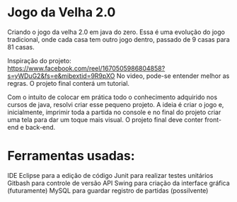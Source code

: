 # Jogo da Velha 2.0

Criando o jogo da velha 2.0 em java do zero.
Essa é uma evolução do jogo tradicional, onde cada casa tem outro jogo dentro, passado de 9 casas para 81 casas.

Inspiração do projeto: https://www.facebook.com/reel/1670505986804858?s=yWDuG2&fs=e&mibextid=9R9pXO
No video, pode-se entender melhor as regras. O projeto final conterá um tutorial.

Com o intuito de colocar em prática todo o conhecimento adquirido nos cursos de java, resolvi criar esse pequeno projeto.
A ideia é criar o jogo e, inicialmente, imprimir toda a partida no console e no final do projeto criar uma tela para dar um toque mais visual. O projeto final deve conter front-end e back-end.

# Ferramentas usadas:

IDE Eclipse para a edição de código
Junit para realizar testes unitários
Gitbash para controle de versão
API Swing para criação da interface gráfica (futuramente)
MySQL para guardar registro de partidas (possilvente)

